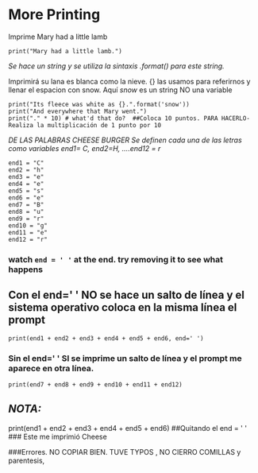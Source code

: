 # More Printing


Imprime Mary had a little lamb

```
print("Mary had a little lamb.")
```

*Se hace un string y se utiliza la sintaxis .format() para este string.*

Imprimirá su lana es blanca como la nieve. {} las usamos para referirnos y llenar el espacion con snow. Aquí *snow* es un string NO una variable

```
print("Its fleece was white as {}.".format('snow'))
print("And everywhere that Mary went.")
print("." * 10) # what'd that do?  ##Coloca 10 puntos. PARA HACERLO-Realiza la multiplicación de 1 punto por 10
```

*DE LAS PALABRAS CHEESE BURGER Se definen cada una de las letras como variables end1= C, end2=H, ....end12 = r*

```
end1 = "C"
end2 = "h"
end3 = "e"
end4 = "e"
end5 = "s"
end6 = "e"
end7 = "B"
end8 = "u"
end9 = "r"
end10 = "g"
end11 = "e"
end12 = "r"
```

### watch ```end = ' '``` at the end. try removing it to see what happens

## Con el end=' ' **NO** **se hace un salto de línea y el sistema operativo coloca en la misma línea el prompt**

```
print(end1 + end2 + end3 + end4 + end5 + end6, end=' ')
```

### Sin el end=' ' SI se imprime un salto de línea y el prompt me aparece en otra línea.

```
print(end7 + end8 + end9 + end10 + end11 + end12)
```

## *NOTA:*


print(end1 + end2 + end3 + end4 + end5 + end6) ##Quitando el end = ' '  ### Este me imprimió Cheese


###Errores. NO COPIAR BIEN. TUVE TYPOS , NO CIERRO COMILLAS y parentesis, 
